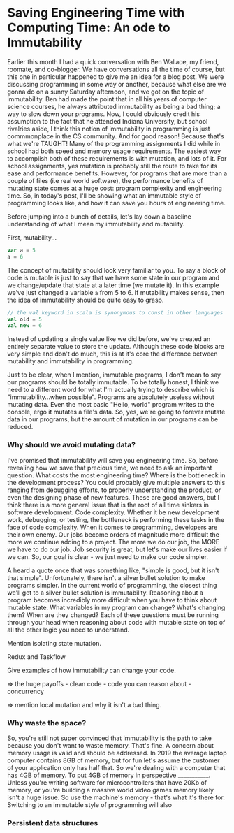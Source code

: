 # Saving Engineering Time with Computing Time: An ode to Immutability

Earlier this month I had a quick conversation with Ben Wallace, my friend, roomate, and co-blogger. We have conversations all the time of course, but this one in particular happened to give me an idea for a blog post. We were discussing programming in some way or another, because what else are we gonna do on a sunny Saturday afternoon, and we got on the topic of immutability. Ben had made the point that in all his years of computer science courses, he always attributed immutability as being a bad thing; a way to slow down your programs. Now, I could obviously credit his assumption to the fact that he attended Indiana University, but school rivalries aside, I think this notion of immutability in programming is just commmonplace in the CS community. And for good reason! Because that's what we're TAUGHT! Many of the programming assignments I did while in school had both speed and memory usage requirements. 
The easiest way to accomplish both of these requirements is with mutation, and lots of it. For school assignments, yes mutation is probably still the route to take for its ease and performance benefits. However, for programs that are more than a couple of files (i.e real world software), the performance benefits of mutating state comes at a huge cost: program complexity and engineering time. So, in today's post, I'll be showing what an immutable style of programming looks like, and how it can save you hours of engineering time. 


Before jumping into a bunch of details, let's lay down a baseline understanding of what I mean my immutability and mutability. 

First, mutability...

```scala
var a = 5
a = 6
```

The concept of mutability should look very familiar to you. To say a block of code is mutable is just to say that we have some state in our program and we change/update that state at a later time (we mutate it). In this example we've just changed a variable `a` from 5 to 6. If mutability makes sense, then the idea of immutability should be quite easy to grasp. 

```scala
// the val keyword in scala is synonymous to const in other languages
val old = 5
val new = 6
```

Instead of updating a single value like we did before, we've created an entirely separate value to store the update. Although these code blocks are very simple and don't do much, this is at it's core the difference between mutability and immutability in programming.


Just to be clear, when I mention, immutable programs, I don't mean to say our programs should be totally immutable. To be totally honest, I think we need to a different word for what I'm actually trying to describe which is "immutability...when possible". Programs are absolutely useless without mutating data. Even the most basic "Hello, world" program writes to the console, ergo it mutates a file's data. So, yes, we're going to forever mutate data in our programs, but the amount of mutation in our programs can be reduced.

### Why should we avoid mutating data?

I've promised that immutability will save you engineering time. So, before revealing how we save that precious time, we need to ask an important question. What costs the most engineering time? Where is the bottleneck in the development process? You could probably give multiple answers to this ranging from debugging efforts, to properly understanding the product, or even the designing phase of new features. These are good answers, but I think there is a more general issue that is the root of all time sinkers in software development. Code complexity. Whether it be new development work, debugging, or testing, the bottleneck is performing these tasks in the face of code complexity. When it comes to programming, developers are their own enemy. Our jobs become orders of magnitude more difficult the more we continue adding to a project. The more we do our job, the MORE we have to do our job. Job security is great, but let's make our lives easier if we can. So, our goal is clear - we just need to make our code simpler.

A heard a quote once that was something like, "simple is good, but it isn't that simple". Unfortunately, there isn't a silver bullet solution to make programs simpler. In the current world of programming, the closest thing we'll get to a silver bullet solution is immutability. Reasoning about a program becomes incredibly more difficult when you have to think about mutable state. What variables in my program can change? What's changing them? When are they changed? Each of these questions must be running through your head when reasoning about code with mutable state on top of all the other logic you need to understand. 


Mention isolating state mutation.

Redux and Taskflow



Give examples of how immutability can change your code.

 


=> the huge payoffs
	- clean code
	- code you can reason about
	- concurrency

=> mention local mutation and why it isn't a bad thing. 

### Why waste the space?

So, you're still not super convinced that immutability is the path to take because you don't want to waste memory. That's fine. A concern about memory usage is valid and should be addressed. In 2019 the average laptop computer contains 8GB of memory, but for fun let's assume the customer of your application only has half that. So we're dealing with a computer that has 4GB of memory. To put 4GB of memory in perspective ___________. Unless you're writing software for microcontrollers that have 20Kb of memory, or you're building a massive world video games memory likely isn't a huge issue. So use the machine's memory - that's what it's there for. Switching to an immutable style of programming will also


### Persistent data structures





